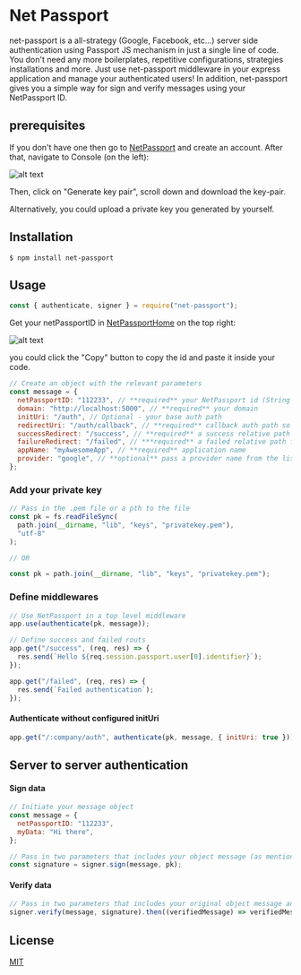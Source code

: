 # Net Passport

net-passport is a all-strategy (Google, Facebook, etc...) server side authentication using Passport JS mechanism in just a single line of code.
You don't need any more boilerplates, repetitive configurations, strategies installations and more.
Just use net-passport middleware in your express application and manage your authenticated users!
In addition, net-passport gives you a simple way for sign and verify messages using your NetPassport ID.

## prerequisites

If you don't have one then go to [NetPassport] and create an account.
After that, navigate to Console (on the left):

![alt text](https://netpassport.io/public/console.PNG "NetPassport Console")

Then, click on "Generate key pair", scroll down and download the key-pair.

Alternatively, you could upload a private key you generated by yourself.

## Installation

```
$ npm install net-passport
```

## Usage

```javascript
const { authenticate, signer } = require("net-passport");
```

Get your netPassportID in [NetPassportHome] on the top right:

![alt text](https://netpassport.io/public/id.PNG "NetPassport id")

you could click the "Copy" button to copy the id and paste it inside your code.

```javascript
// Create an object with the relevant parameters
const message = {
  netPassportID: "112233", // **required** your NetPassport id (String type must be provided)
  domain: "http://localhost:5000", // **required** your domain
  initUri: "/auth", // Optional - your base auth path
  redirectUri: "/auth/callback", // **required** callback auth path so NetPassport could recieve authentication callback
  successRedirect: "/success", // **required** a success relative path in case user authenticated successfully
  failureRedirect: "/failed", // ***required** a failed relative path for failed authentication
  appName: "myAwesomeApp", // **required** application name
  provider: "google", // **optional** pass a provider name from the list of providers ("google" / "facebook" / "github") to skip NetPassport sign in screen
};
```

### Add your private key

```javascript
// Pass in the .pem file or a pth to the file
const pk = fs.readFileSync(
  path.join(__dirname, "lib", "keys", "privatekey.pem"),
  "utf-8"
);

// OR

const pk = path.join(__dirname, "lib", "keys", "privatekey.pem");
```

### Define middlewares

```javascript
// Use NetPassport in a top level middleware
app.use(authenticate(pk, message));

// Define success and failed routs
app.get("/success", (req, res) => {
  res.send(`Hello ${req.session.passport.user[0].identifier}`);
});

app.get("/failed", (req, res) => {
  res.send(`Failed authentication`);
});
```

#### Authenticate without configured initUri

```javascript
app.get("/:company/auth", authenticate(pk, message, { initUri: true }));
```

## Server to server authentication

#### Sign data

```javascript
// Initiate your message object
const message = {
  netPassportID: "112233",
  myData: "Hi there",
};

// Pass in two parameters that includes your object message (as mentioned above) and a private key or path to your private key
const signature = signer.sign(message, pk);
```

#### Verify data

```javascript
// Pass in two parameters that includes your original object message and the hashed signature of the message
signer.verify(message, signature).then((verifiedMessage) => verifiedMessage);
```

## License

[MIT](https://choosealicense.com/licenses/mit/)

[netpassport]: https://netpassport.io/signup
[netpassporthome]: https://netpassport.io/home
